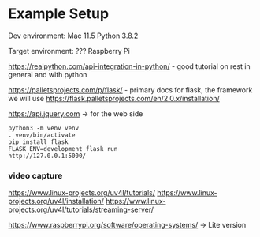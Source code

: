 # Example Setup
Dev environment: Mac 11.5
Python 3.8.2

Target environment: ??? Raspberry Pi

https://realpython.com/api-integration-in-python/ - good tutorial on
rest in general and with python

https://palletsprojects.com/p/flask/ - primary docs for flask, the
framework we will use
https://flask.palletsprojects.com/en/2.0.x/installation/

https://api.jquery.com -> for the web side


```
python3 -m venv venv 
. venv/bin/activate
pip install flask
FLASK_ENV=development flask run
http://127.0.0.1:5000/
```

### video capture
https://www.linux-projects.org/uv4l/tutorials/
https://www.linux-projects.org/uv4l/installation/
https://www.linux-projects.org/uv4l/tutorials/streaming-server/

https://www.raspberrypi.org/software/operating-systems/
-> Lite version
